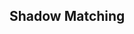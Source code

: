 <!--AUTOMATICALLY GENERATED
**********************************************************************
*                                                                    *
*    This file was automatically generated by copying                *
*    'content/notes/gnss_built_environment/shadow_matching.md'. I    *
*    f you want to manually overwrite it, you have to remove this    *
*    whole comment. Otherwise, it will be overwritten the next       *
*    time any change happens in the notes.                           *
*                                                                    *
**********************************************************************
-->

## Shadow Matching
